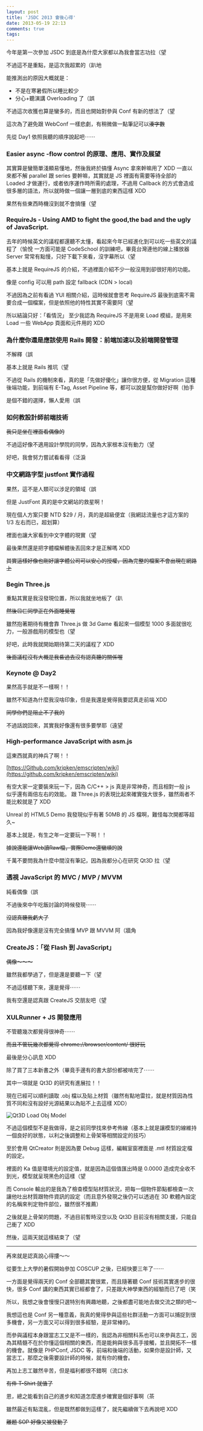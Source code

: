 ```yaml
---
layout: post
title: 'JSDC 2013 會後心得'
date: 2013-05-19 22:13
comments: true
tags: 
---
```



今年是第一次參加 JSDC 到底是為什麼大家都以為我會當志功拉（望

不過這不是重點，是這次我超累的（趴地

能推測出的原因大概就是：

* 不是在寒暑假所以睡比較少
* 分心+聽演講 Overloading 了（誤

不過這次收獲也算是蠻多的，而且也開始對參與 Conf 有新的想法了（望

<!-- more -->

這次為了避免跟 WebConf 一樣悲劇，有稍微做一點筆記可以<del>湊字數</del>

先從 Day1 依照我聽的順序說起吧⋯⋯

### Easier async -flow control 的原理、應用、實作及展望

其實算是蠻簡單淺顯易懂地，然後我終於搞懂 Async 拿來幹嘛用了 XDD
一直以來都不解 parallel 跟 series 要幹嘛，其實就是 JS 裡面有需要等待全部的 Loaded 才做運行，或者依序運作時所需的處理，不過用 Callback 的方式會造成很多層的語法，所以就時做一個讓一層到底的東西這樣 XDD

果然有些東西時機沒到就不會搞懂（望

### RequireJs - Using AMD to fight the good,the bad and the ugly of JavaScript.

去年的時候英文的議程都還聽不太懂，看起來今年已經進化到可以吃一些英文的議程了（愉悅
一方面可能是 CodeSchool 的訓練吧，畢竟台灣連他的線上播放器 Server 常常有點慢，只好下載下來看，沒字幕所以（望

基本上就是 RequireJS 的介紹，不過裡面介紹不少一般沒用到卻很好用的功能。

像是 config 可以用 path 設定 fallback (CDN > local)

不過因為之前有看過 YUI 相關介紹，這時候就會思考 RequireJS 最後到底需不需要合成一個檔案，但是依照他的特性其實不需要阿（望

所以結論只好：「看情況」
至少我認為 RequireJS 不是用來 Load 模組，是用來 Load 一些 WebApp 頁面和元件用的 XDD

### 為什麼你還是應該使用 Rails 開發：前端加速以及前端開發管理

不解釋（誤

基本上就是 Rails 推坑（望

不過從 Rails 的機制來看，真的是「先做好優化」讓你很方便，從 Migration 這種後端功能，到前端有 E-Tag, Asset Pipeline 等，都可以說是幫你做好好啊（拍手

是個不錯的選擇，懶人愛用（誤

### 如何教設計師前端技術

<del>我只是坐在裡面看偶像的</del>

不過這好像不適用設計學院的同學，因為大家根本沒有動力（望

好吧，我會努力嘗試看看得（泛淚

### 中文網路字型 justfont 實作過程

果然，這不是人類可以涉足的領域（誤

但是 JustFont 真的是中文網站的救星啊！

現在個人方案只要 NTD $29 / 月，真的是超級便宜（我網誌流量也才這方案的 1/3 左右而已，超划算）

裡面也讓大家看到中文字體的現實（望

最後果然還是把字體檔解體後丟回來才是正解嗎 XDD

<del>其實這樣好像也剛好讓字體公司可以安心的授權，因為完整的檔案不會出現在網路上</del>

### Begin Three.js

重點其實是我沒發現位置，所以我就坐地板了（趴

<del>然後ㄖㄈ同學正在外面睡覺喔</del>

雖然抱著期待有機會靠 Three.js 做 3d Game 看起來一個模型 1000 多面就很吃力，一般游戲用的模型也（望

好吧，此時我就開始期待第二天的議程了 XDD

<del>後面議程沒有大概是我昏過去沒有認真聽的關係喔</del>

### Keynote @ Day2

果然高手就是不一樣啊！！

雖然不知道為什麼我沒啥印象，但是我還是覺得我要認真走前端 XDD

<del>同學你們是阻止不了我的</del>

不過話說回來，其實我好像還有很多要學耶（遠望

### High-performance JavaScript with asm.js

這東西就真的神兵了啊！！

[https://Github.com/kripken/emscripten/wiki](https://github.com/kripken/emscripten/wiki)

有空大家一定要裝來玩一下，因為 C/C++ > js 真是非常神奇，而且相對一般 js 似乎還有兩倍左右的效能。
跟 Three.js 的表現比起來確實強大很多，雖然兩者不能比較就是了 XDD

Unreal 的 HTML5 Demo 我發現似乎有著 50MB 的 JS 檔啊，難怪每次開都等超久~

基本上就是，有生之年一定要玩一下啊！！

<del>據說還能讓Web讀Raw檔，實際Demo還蠻順的說</del>

千萬不要問我為什麼中間沒有筆記，因為我都分心在研究 Qt3D 拉（望

### 透視 JavaScript 的 MVC / MVP / MVVM

純看偶像（誤

不過後來中午吃飯討論的時候發現⋯⋯

<del>沒認真聽我虧大了</del>

因為我好像還是沒有完全搞懂 MVP 跟 MVVM 阿（牆角


###  CreateJS：「從 Flash 到 JavaScript」

<del> 偶像～～～  </del>

雖然我都學過了，但是還是要聽一下（望

不過這樣聽下來，還是覺得⋯⋯

我有空還是認真跟 CreateJS 交朋友吧（望

###  XULRunner  + JS 開發應用

不管聽幾次都覺得很神奇⋯⋯

<del>而且不管玩幾次都覺得 chrome://browser/content/ 很好玩</del>

最後是分心訊息 XDD

除了買了三本新書之外（畢竟手邊有的書大部份都被啃完了⋯⋯

其中一項就是 Qt3D 的研究有進展拉！！

現在已經可以順利讀取 .obj 檔以及貼上材質（雖然有點地雷拉，就是材質因為性質不同和沒有設好光源結果以為貼不上去這樣 XDD）

![Qt3D Load Obj Model](https://i.imgur.com/nx8gImJ.png)

不過這個模型不是我做得，是之前同學找來參考佈線（基本上就是讓模型的線維持一個良好的狀態，以利之後調整和上骨架等相關設定的技巧）

至於會用 QtCreator 則是因為要 Debug 這樣，編輯室窗裡面是 .mtl 材質設定檔的設定。

裡面的 Ka 值是環境光的設定值，就是因為這個值匯出時是 0.0000 造成完全收不到光，模型就呈現黑色的這樣（望

而 Console 輸出的是我為了檢查模型貼材質狀況，把每一個物件節點都檢查一次讓他吐出材質跟物件資訊的設定（而且意外發現之後仍可以透過在 3D 軟體內設定的名稱來判定物件部位，雖然很不推薦）

之後就是上骨架的問題，不過目前暫時沒空以及 Qt3D 目前沒有相關支援，只能自己衝了 XDD

然後，這兩天就這樣結束了（望

---

再來就是認真說心得摟～～

從要生上大學的暑假開始參加 COSCUP 之後，已經快要三年了⋯⋯

一方面是覺得兩天的 Conf 全部聽其實很累，而且隨著聽 Conf 技術其實進步的很快，很多 Conf 講的東西其實已經都會了，只差跟大神學東西的經驗而已了吧（笑

所以，我想之後會慢慢只選特別有興趣地聽，之後都盡可能地去做交流之類的吧～

我想這也是 Conf 另一種意義，我真的覺得參與這些社群活動一方面可以捕捉到很多機會，另一方面又可以得到很多經驗，是非常棒的。

而參與議程本身跟當志工又是不一樣的，我認為非相關科系也可以來參與志工，因為其精髓不在於你懂這個相關的東西，而是能夠與很多高手接觸，並且開拓不一樣的機會。就像是 PHPConf, JSDC 等，前端和後端的活動，如果你是設計師，又當志工，那麼之後需要設計師的時候，就有你的機會。

再加上志工雖然辛苦，但是福利都很不錯啊（流口水

<del>有件 T-Shirt 就值了</del>

恩，總之能看到自己的進步和知道怎麼進步確實是個好事啊（茶

雖然最近有點混亂，但是既然都做到這樣了，就先繼續做下去再說吧 XDD

<del>離題 SOP 好像又被發動了</del>
